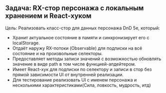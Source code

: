 ## Задача: RX-стор персонажа с локальным хранением и React-хуком

Цель: Реализовать класс-стор для данных персонажа DnD 5e, который:
- Хранит актуальное состояние в памяти и синхронизирует его с localStorage.
- Отдаёт наружу RX-потоки (Observable) для подписки на всё состояние и на произвольные селекторы.
- Предоставляет методы записи значений с возможностью обновлять значение в виде path в том числе функцией-апдейтером.
- Имеет React-хук для подписки по селектору и записи в стор без прямой зависимости UI от внутренней реализации.
- Для тестирование реализовать UI с именем персонажа и несколькими характеристиками(Сила, ловкость, мудрость, итд)
